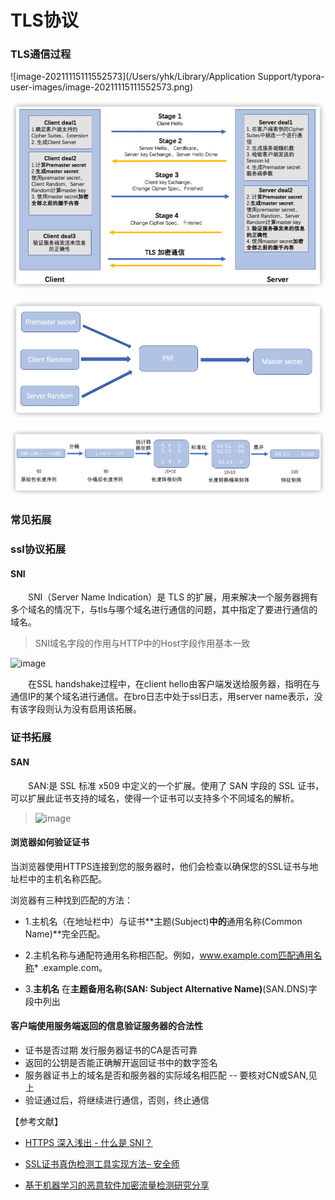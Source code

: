 # TLS协议

### TLS通信过程



![image-20211115111552573](/Users/yhk/Library/Application Support/typora-user-images/image-20211115111552573.png)





![image](https://raw.githubusercontent.com/AnchoretY/images/master/blog/image.iifxhl3ipj.png)

![image](https://raw.githubusercontent.com/AnchoretY/images/master/blog/image.q8b9bfj7as.png)

![image](https://raw.githubusercontent.com/AnchoretY/images/master/blog/image.nlw4jvc1rw.png)

### 常见拓展

### ssl协议拓展

#### SNI

&emsp;&emsp;SNI（Server Name Indication）是 TLS 的扩展，用来解决一个服务器拥有多个域名的情况下，与tls与哪个域名进行通信的问题，其中指定了要进行通信的域名。

> SNI域名字段的作用与HTTP中的Host字段作用基本一致

![image](https://raw.githubusercontent.com/AnchoretY/images/master/blog/image.m9dbthyd3n.png)

&emsp;&emsp;在SSL handshake过程中，在client hello由客户端发送给服务器，指明在与通信IP的某个域名进行通信。在bro日志中处于ssl日志，用server name表示，没有该字段则认为没有启用该拓展。



### 证书拓展

#### SAN

&emsp;&emsp;SAN:是 SSL 标准 x509 中定义的一个扩展。使用了 SAN 字段的 SSL 证书，可以扩展此证书支持的域名，使得一个证书可以支持多个不同域名的解析。

> ![image](https://raw.githubusercontent.com/AnchoretY/images/master/blog/image.53g7qu3deda.png)





#### 浏览器如何验证证书

当浏览器使用HTTPS连接到您的服务器时，他们会检查以确保您的SSL证书与地址栏中的主机名称匹配。

浏览器有三种找到匹配的方法：

- 1.主机名（在地址栏中）与证书**主题(Subject)**中的**通用名称(Common Name)**完全匹配。

- 2.主机名称与通配符通用名称相匹配。例如，www.example.com匹配通用名称* .example.com。

- 3.**主机名** 在**主题备用名称(SAN: Subject Alternative Name)**(SAN.DNS)字段中列出





#### 客户端使用服务端返回的信息验证服务器的**合法性**

- 证书是否过期    发行服务器证书的CA是否可靠    
- 返回的公钥是否能正确解开返回证书中的数字签名    
- 服务器证书上的域名是否和服务器的实际域名相匹配  -- 要核对CN或SAN,见上    
- 验证通过后，将继续进行通信，否则，终止通信



【参考文献】

- [HTTPS 深入浅出 - 什么是 SNI？](https://blog.csdn.net/firefile/article/details/80532161)

- [SSL证书真伪检测工具实现方法– 安全师](https://www.google.com.hk/url?sa=t&rct=j&q=&esrc=s&source=web&cd=&ved=2ahUKEwiw54uKksPtAhWCMN4KHbdCC4gQFjADegQIARAC&url=https%3A%2F%2Fwww.secshi.com%2F16060.html&usg=AOvVaw3NuRdaBqYqCGgSpQzI3OAg)

- [基于机器学习的恶意软件加密流量检测研究分享](https://blog.riskivy.com/基于机器学习的恶意软件加密流量检测/)